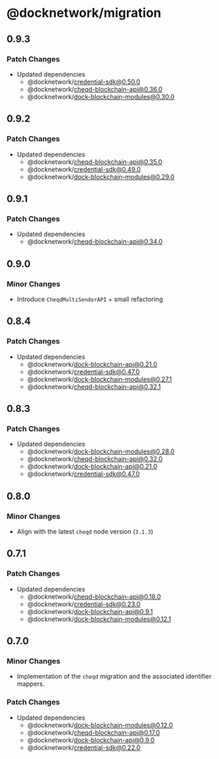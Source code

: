 # @docknetwork/migration

## 0.9.3

### Patch Changes

- Updated dependencies
  - @docknetwork/credential-sdk@0.50.0
  - @docknetwork/cheqd-blockchain-api@0.36.0
  - @docknetwork/dock-blockchain-modules@0.30.0

## 0.9.2

### Patch Changes

- Updated dependencies
  - @docknetwork/cheqd-blockchain-api@0.35.0
  - @docknetwork/credential-sdk@0.49.0
  - @docknetwork/dock-blockchain-modules@0.29.0

## 0.9.1

### Patch Changes

- Updated dependencies
  - @docknetwork/cheqd-blockchain-api@0.34.0

## 0.9.0

### Minor Changes

- Introduce `CheqdMultiSenderAPI` + small refactoring

## 0.8.4

### Patch Changes

- Updated dependencies
  - @docknetwork/dock-blockchain-api@0.21.0
  - @docknetwork/credential-sdk@0.47.0
  - @docknetwork/dock-blockchain-modules@0.27.1
  - @docknetwork/cheqd-blockchain-api@0.32.1

## 0.8.3

### Patch Changes

- Updated dependencies
  - @docknetwork/dock-blockchain-modules@0.28.0
  - @docknetwork/cheqd-blockchain-api@0.32.0
  - @docknetwork/dock-blockchain-api@0.21.0
  - @docknetwork/credential-sdk@0.47.0

## 0.8.0

### Minor Changes

- Align with the latest `cheqd` node version (`3.1.3`)

## 0.7.1

### Patch Changes

- Updated dependencies
  - @docknetwork/cheqd-blockchain-api@0.18.0
  - @docknetwork/credential-sdk@0.23.0
  - @docknetwork/dock-blockchain-api@0.9.1
  - @docknetwork/dock-blockchain-modules@0.12.1

## 0.7.0

### Minor Changes

- Implementation of the `cheqd` migration and the associated identifier mappers.

### Patch Changes

- Updated dependencies
  - @docknetwork/dock-blockchain-modules@0.12.0
  - @docknetwork/cheqd-blockchain-api@0.17.0
  - @docknetwork/dock-blockchain-api@0.9.0
  - @docknetwork/credential-sdk@0.22.0
